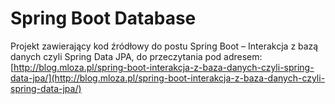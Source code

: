 Spring Boot Database
=================

Projekt zawierający kod źródłowy do postu Spring Boot – Interakcja z bazą danych czyli Spring Data JPA,
do przeczytania pod adresem: [http://blog.mloza.pl/spring-boot-interakcja-z-baza-danych-czyli-spring-data-jpa/](http://blog.mloza.pl/spring-boot-interakcja-z-baza-danych-czyli-spring-data-jpa/)
